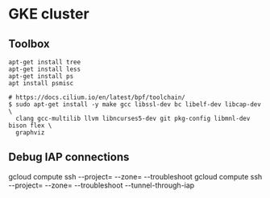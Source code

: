 # GKE cluster


## Toolbox


```
apt-get install tree
apt-get install less
apt-get install ps
apt install psmisc

# https://docs.cilium.io/en/latest/bpf/toolchain/
$ sudo apt-get install -y make gcc libssl-dev bc libelf-dev libcap-dev \
  clang gcc-multilib llvm libncurses5-dev git pkg-config libmnl-dev bison flex \
  graphviz
```

## Debug IAP connections

gcloud compute ssh <NODE> --project=<PROJ> --zone=<ZONE> --troubleshoot
gcloud compute ssh <NODE> --project=<PROJ> --zone=<ZONE> --troubleshoot --tunnel-through-iap

